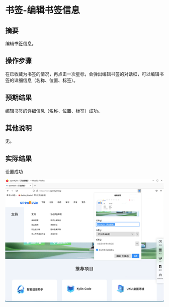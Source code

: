 # 书签-编辑书签信息

## 摘要

编辑书签信息。

## 操作步骤

在已收藏为书签的情况，再点击一次星标，会弹出编辑书签的对话框，可以编辑书签的详细信息（名称、位置、标签）。

## 预期结果

编辑书签的详细信息（名称、位置、标签）成功。

## 其他说明

无。

## 实际结果

设置成功

![alt text](image-64.png)